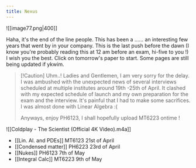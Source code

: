 ```yaml
---
title: Nexus
---
```

![[image77.png|400]]




 Haha, it's the end of the line people. This has been a ...... an interesting few years that went by in your company. This is the last push before the dawn (I know you're probably reading this at 12 am before an exam, hi-five to you !) I wish you the best. Click on tomorrow's paper to start. Some pages are still being updated if ykwim. 

>[!Caution] Uhm..!
>Ladies and Gentlemen, I am very sorry for the delay. 
>I was ambushed with the unexpected news of several interviews scheduled at multiple institutes around 19th -25th  of April. It clashed with my expected schedule of launch and my own preparation for the exam and the interview. It's painful that I had to make some sacrifices. I was almost done with Linear Algebra :( 
>
>Anyways, enjoy PH6123, I shall hopefully upload MT6223 ontime !


![[Coldplay - The Scientist (Official 4K Video).m4a]]

- [[Lin. Al. and PDEs]] MT6123 21st of April
- [[Condensed matter]] PH6223 23rd of April
- [[Nukes]] PH6123 7th of May
- [[Integral Calc]] MT6223 9th of May
